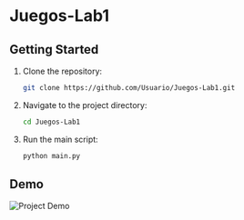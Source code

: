 # Juegos-Lab1

## Getting Started

1. Clone the repository:
    ```sh
    git clone https://github.com/Usuario/Juegos-Lab1.git
    ```
2. Navigate to the project directory:
    ```sh
    cd Juegos-Lab1
    ```
3. Run the main script:
    ```sh
    python main.py
    ```

## Demo

![Project Demo](gameplay.gif)